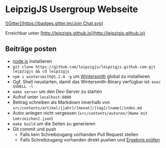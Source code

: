 # LeipzigJS Usergroup Webseite
[![Gitter](https://badges.gitter.im/Join Chat.svg)](https://gitter.im/leipzigjs/leipzigjs.github.com?utm_source=badge&utm_medium=badge&utm_campaign=pr-badge&utm_content=badge)

Erreichbar unter [http://leipzigjs.github.io](http://leipzigjs.github.io)

## Beiträge posten

* [node.js](http://nodejs.org/) installieren
* `git clone https://github.com/leipzigjs/leipzigjs.github.com.git leipzigjs && cd leipzigjs`
* `npm i wintersmith@1.2.4 -g` um [Wintersmith](https://github.com/jnordberg/wintersmith) global zu installieren
* Ggf. Shell neustarten, damit das Wintersmith-Binary verfügbar ist: `exec $SHELL -l`
* `make server` um den Dev-Server zu starten
* Aufruf unter `localhost:8080`
* Beitrag schreiben als Markdown innerhalb von `src/contents/artikel/[jahr]/[monat]/[tag]/[name]/index.md`
* Autor anlegen nicht vergessen (`src/contents/autoren/[Name mit Leerzeichen].json`)
* `make build` um die Seiten zu generieren
* Git commit und push
    * Falls kein Schreibzugang vorhanden Pull Request stellen
    * Falls Schreibzugang vorhanden direkt pushen und [Ergebnis prüfen](http://leipzigjs.github.io)
